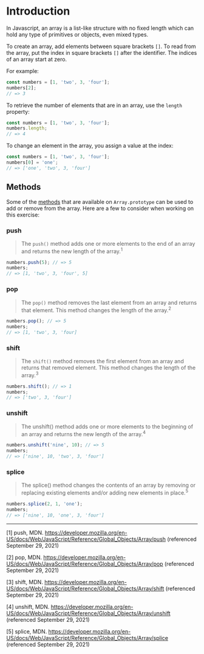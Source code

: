 # Introduction

In Javascript, an array is a list-like structure with no fixed length which can hold any type of primitives or objects, even mixed types.

To create an array, add elements between square brackets `[]`. To read from the array, put the index in square brackets `[]` after the identifier. The indices of an array start at zero.

For example:

```javascript
const numbers = [1, 'two', 3, 'four'];
numbers[2];
// => 3
```

To retrieve the number of elements that are in an array, use the `length` property:

```javascript
const numbers = [1, 'two', 3, 'four'];
numbers.length;
// => 4
```

To change an element in the array, you assign a value at the index:

```javascript
const numbers = [1, 'two', 3, 'four'];
numbers[0] = 'one';
// => ['one', 'two', 3, 'four']
```

## Methods

Some of the [methods][array_methods] that are available on `Array.prototype` can be used to add or remove from the array. Here are a few to consider when working on this exercise:

### push

> The `push()` method adds one or more elements to the end of an array and returns the new length of the array.<sup>1</sup>

```javascript
numbers.push(5); // => 5
numbers;
// => [1, 'two', 3, 'four', 5]
```

### pop

> The `pop()` method removes the last element from an array and returns that element. This method changes the length of the array.<sup>2</sup>

```javascript
numbers.pop(); // => 5
numbers;
// => [1, 'two', 3, 'four]
```

### shift

> The `shift()` method removes the first element from an array and returns that removed element. This method changes the length of the array.<sup>3</sup>

```javascript
numbers.shift(); // => 1
numbers;
// => ['two', 3, 'four']
```

### unshift

> The unshift() method adds one or more elements to the beginning of an array and returns the new length of the array.<sup>4</sup>

```javascript
numbers.unshift('nine', 10); // => 5
numbers;
// => ['nine', 10, 'two', 3, 'four']
```

### splice

> The splice() method changes the contents of an array by removing or replacing existing elements and/or adding new elements in place.<sup>5</sup>

```javascript
numbers.splice(2, 1, 'one');
numbers;
// => ['nine', 10, 'one', 3, 'four']
```

---

[1] push, MDN. https://developer.mozilla.org/en-US/docs/Web/JavaScript/Reference/Global_Objects/Array/push (referenced September 29, 2021)

[2] pop, MDN. https://developer.mozilla.org/en-US/docs/Web/JavaScript/Reference/Global_Objects/Array/pop (referenced September 29, 2021)

[3] shift, MDN. https://developer.mozilla.org/en-US/docs/Web/JavaScript/Reference/Global_Objects/Array/shift (referenced September 29, 2021)

[4] unshift, MDN. https://developer.mozilla.org/en-US/docs/Web/JavaScript/Reference/Global_Objects/Array/unshift (referenced September 29, 2021)

[5] splice, MDN. https://developer.mozilla.org/en-US/docs/Web/JavaScript/Reference/Global_Objects/Array/splice (referenced September 29, 2021)

[array_methods]: https://developer.mozilla.org/en-US/docs/Web/JavaScript/Reference/Global_Objects/Array
